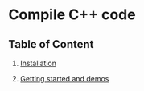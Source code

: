 # Compile C++ code

##  Table of Content

1. [Installation](install.md)

2. [Getting started and demos](demos)
